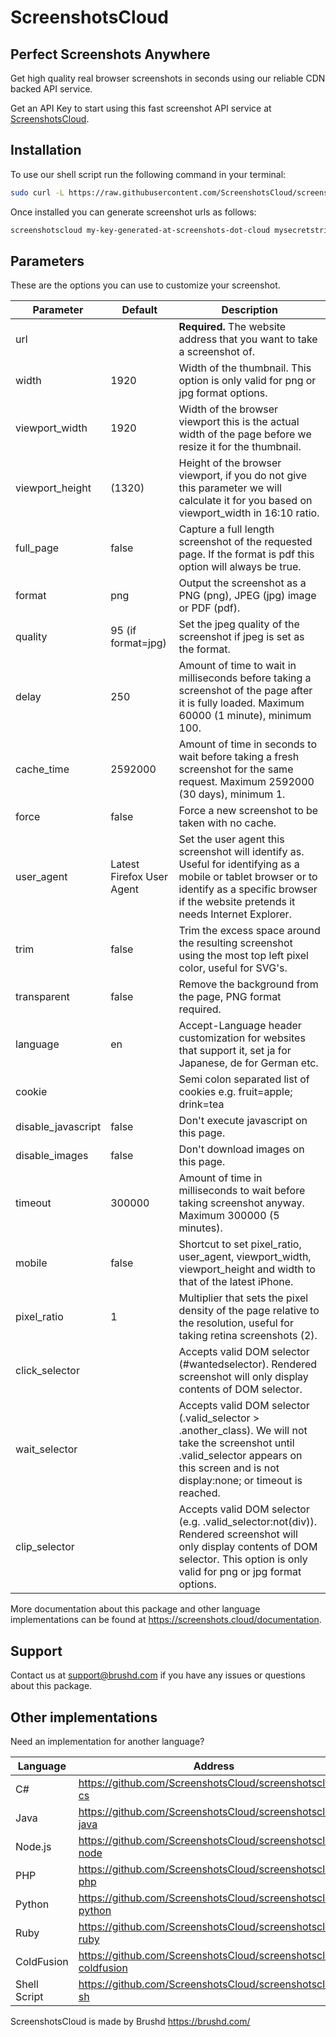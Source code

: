 # ScreenshotsCloud

## Perfect Screenshots Anywhere

Get high quality real browser screenshots in seconds using our reliable CDN backed API service.

Get an API Key to start using this fast screenshot API service at [ScreenshotsCloud](https://screenshots.cloud).

## Installation

To use our shell script run the following command in your terminal:

```bash
sudo curl -L https://raw.githubusercontent.com/ScreenshotsCloud/screenshotscloud-sh/master/screenshotscloud.sh > /usr/local/bin/screenshotscloud && chmod +x /usr/local/bin/screenshotscloud
```

Once installed you can generate screenshot urls as follows:

```bash
screenshotscloud my-key-generated-at-screenshots-dot-cloud mysecretstringgeneratedatscreenshotsdotcloud url=bbc.com&width=800
```

## Parameters

These are the options you can use to customize your screenshot.

| Parameter | Default | Description |
| --- | --- | --- |
| url | | **Required.** The website address that you want to take a screenshot of. |
| width | 1920 | Width of the thumbnail. This option is only valid for png or jpg format options. |
| viewport_width | 1920 | Width of the browser viewport this is the actual width of the page before we resize it for the thumbnail. |
| viewport_height | (1320) | Height of the browser viewport, if you do not give this parameter we will calculate it for you based on viewport_width in 16:10 ratio. |
| full_page | false | Capture a full length screenshot of the requested page. If the format is pdf this option will always be true. |
| format | png | Output the screenshot as a PNG (png), JPEG (jpg) image or PDF (pdf). |
| quality | 95 (if format=jpg) | Set the jpeg quality of the screenshot if jpeg is set as the format. |
| delay | 250 | Amount of time to wait in milliseconds before taking a screenshot of the page after it is fully loaded. Maximum 60000 (1 minute), minimum 100. |
| cache_time | 2592000 | Amount of time in seconds to wait before taking a fresh screenshot for the same request. Maximum 2592000 (30 days), minimum 1. |
| force | false | Force a new screenshot to be taken with no cache. |
| user_agent | Latest Firefox User Agent | Set the user agent this screenshot will identify as. Useful for identifying as a mobile or tablet browser or to identify as a specific browser if the website pretends it needs Internet Explorer. |
| trim | false | Trim the excess space around the resulting screenshot using the most top left pixel color, useful for SVG's. |
| transparent | false | Remove the background from the page, PNG format required. |
| language | en | Accept-Language header customization for websites that support it, set ja for Japanese, de for German etc. |
| cookie | | Semi colon separated list of cookies e.g. fruit=apple; drink=tea |
| disable_javascript | false | Don't execute javascript on this page. |
| disable_images | false | Don't download images on this page. |
| timeout | 300000 | Amount of time in milliseconds to wait before taking screenshot anyway. Maximum 300000 (5 minutes). |
| mobile | false | Shortcut to set pixel_ratio, user_agent, viewport_width, viewport_height and width to that of the latest iPhone. |
| pixel_ratio | 1 | Multiplier that sets the pixel density of the page relative to the resolution, useful for taking retina screenshots (2). |
| click_selector | | Accepts valid DOM selector (#wantedselector). Rendered screenshot will only display contents of DOM selector. |
| wait_selector | | Accepts valid DOM selector (.valid_selector > .another_class). We will not take the screenshot until .valid_selector appears on this screen and is not display:none; or timeout is reached. |
| clip_selector | | Accepts valid DOM selector (e.g. .valid_selector:not(div)). Rendered screenshot will only display contents of DOM selector. This option is only valid for png or jpg format options. |

More documentation about this package and other language implementations can be found at https://screenshots.cloud/documentation.

## Support

Contact us at support@brushd.com if you have any issues or questions about this package.

## Other implementations

Need an implementation for another language?

| Language | Address |
| --- | --- |
| C# | https://github.com/ScreenshotsCloud/screenshotscloud-cs |
| Java | https://github.com/ScreenshotsCloud/screenshotscloud-java |
| Node.js |https://github.com/ScreenshotsCloud/screenshotscloud-node |
| PHP | https://github.com/ScreenshotsCloud/screenshotscloud-php |
| Python |https://github.com/ScreenshotsCloud/screenshotscloud-python |
| Ruby | https://github.com/ScreenshotsCloud/screenshotscloud-ruby |
| ColdFusion | https://github.com/ScreenshotsCloud/screenshotscloud-coldfusion |
| Shell Script | https://github.com/ScreenshotsCloud/screenshotscloud-sh |

ScreenshotsCloud is made by Brushd https://brushd.com/